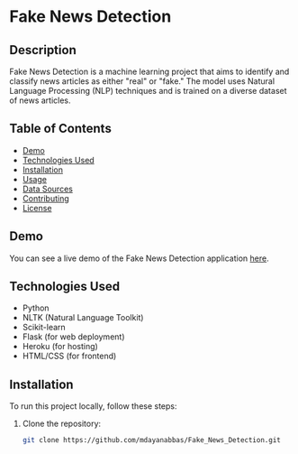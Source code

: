 # Fake News Detection


## Description

Fake News Detection is a machine learning project that aims to identify and classify news articles as either "real" or "fake." The model uses Natural Language Processing (NLP) techniques and is trained on a diverse dataset of news articles.

## Table of Contents

- [Demo](#demo)
- [Technologies Used](#technologies-used)
- [Installation](#installation)
- [Usage](#usage)
- [Data Sources](#data-sources)
- [Contributing](#contributing)
- [License](#license)

## Demo

You can see a live demo of the Fake News Detection application [here](https://brilliant-bryana-ayanabbas-3b8168b8.koyeb.app/). 

## Technologies Used

- Python
- NLTK (Natural Language Toolkit)
- Scikit-learn
- Flask (for web deployment)
- Heroku (for hosting)
- HTML/CSS (for frontend)

## Installation

To run this project locally, follow these steps:

1. Clone the repository:
   ```bash
   git clone https://github.com/mdayanabbas/Fake_News_Detection.git
